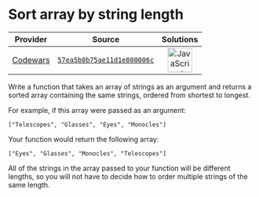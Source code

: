 [_metadata_:generated]: - "true"

# Sort array by string length

<!-- INFO TABLE BEGIN -->

| Provider                                        | Source                                                                               | Solutions                                                                                                                                                    |
| :---------------------------------------------: | :----------------------------------------------------------------------------------: | :----------------------------------------------------------------------------------------------------------------------------------------------------------: |
| [Codewars](../../../docs/providers/Codewars.md) | [`57ea5b0b75ae11d1e800006c`](https://www.codewars.com/kata/57ea5b0b75ae11d1e800006c) | [<img src="https://res.cloudinary.com/rascaltwo/image/upload/v1631924076/javascript_ehszr7.svg" alt="JavaScript" title="JavaScript" width="50" />](solve.js) |

<!-- INFO TABLE END -->

Write a function that takes an array of strings as an argument and returns a sorted array containing the same strings, ordered from shortest to longest.

For example, if this array were passed as an argument:

``` ["Telescopes", "Glasses", "Eyes", "Monocles"] ```

Your function would return the following array:

``` ["Eyes", "Glasses", "Monocles", "Telescopes"] ```

All of the strings in the array passed to your function will be different lengths, so you will not have to decide how to order multiple strings of the same length.
